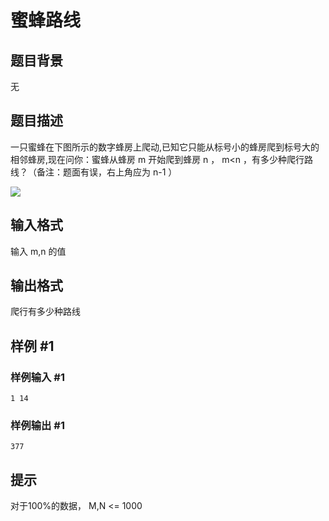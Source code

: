 # 蜜蜂路线

## 题目背景

无

## 题目描述

一只蜜蜂在下图所示的数字蜂房上爬动,已知它只能从标号小的蜂房爬到标号大的相邻蜂房,现在问你：蜜蜂从蜂房  m  开始爬到蜂房  n ， m<n ，有多少种爬行路线？（备注：题面有误，右上角应为  n-1 ）

![](https://cdn.luogu.com.cn/upload/pic/1575.png)

## 输入格式

输入  m,n  的值

## 输出格式

爬行有多少种路线

## 样例 #1

### 样例输入 #1

```
1 14
```

### 样例输出 #1

```
377
```

## 提示

对于100%的数据， M,N <= 1000 